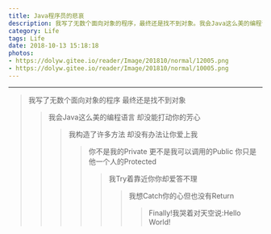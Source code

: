 ```yaml
---
title: Java程序员的悲哀
description: 我写了无数个面向对象的程序，最终还是找不到对象。我会Java这么美的编程语言，却没能打动你的芳心.....
category: Life
tags: Life
date: 2018-10-13 15:18:18
photos:
- https://dolyw.gitee.io/reader/Image/201810/normal/12005.png
- https://dolyw.gitee.io/reader/Image/201810/normal/10005.png
---
```


-----

> 我写了无数个面向对象的程序
> 最终还是找不到对象
>> 我会Java这么美的编程语言
>> 却没能打动你的芳心
>>> 我构造了许多方法
>>> 却没有办法让你爱上我
>>>> 你不是我的Private
>>>> 更不是我可以调用的Public
>>>> 你只是他一个人的Protected
>>>>> 我Try着靠近你你却爱答不理
>>>>>> 我想Catch你的心但也没有Return 
>>>>>>> Finally!我哭着对天空说:Hello World!